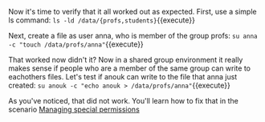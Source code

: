 Now it's time to verify that it all worked out as expected. First, use a simple ls command: `ls -ld /data/{profs,students}`{{execute}}

Next, create a file as user anna, who is member of the group profs: `su anna -c "touch /data/profs/anna"`{{execute}}

That worked now didn't it? Now in a shared group environment it really makes sense if people who are a member of the same group can write to eachothers files. Let's test if anouk can write to the file that anna just created: `su anouk -c "echo anouk > /data/profs/anna"`{{execute}}

As you've noticed, that did not work. You'll learn how to fix that in the scenario [Managing special permissions]()
